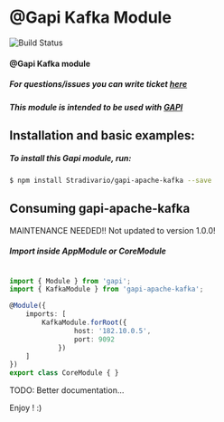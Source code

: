 # @Gapi Kafka Module

![Build Status](http://gitlab.youvolio.com/gapi/gapi/badges/branch/build.svg)

#### @Gapi Kafka module

##### For questions/issues you can write ticket [here](http://gitlab.youvolio.com/gapi/gapi-apache-kafka/issues)
##### This module is intended to be used with [GAPI](https://github.com/Stradivario/gapi)

## Installation and basic examples:
##### To install this Gapi module, run:

```bash
$ npm install Stradivario/gapi-apache-kafka --save
```

## Consuming gapi-apache-kafka

MAINTENANCE NEEDED!! Not updated to version 1.0.0!

##### Import inside AppModule or CoreModule
```typescript

import { Module } from 'gapi';
import { KafkaModule } from 'gapi-apache-kafka';

@Module({
    imports: [
        KafkaModule.forRoot({
                host: '182.10.0.5',
                port: 9092
            })
    ]
})
export class CoreModule { }
```

TODO: Better documentation...

Enjoy ! :)
